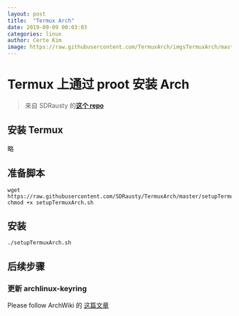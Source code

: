 ```yaml
---
layout:	post
title:	"Termux Arch"
date: 2019-09-09 00:03:03
categories: linux
author: Certe Kim
image: https://raw.githubusercontent.com/TermuxArch/imgsTermuxArch/master/IMG_20171019_190414.jpg
---
```


# Termux 上通过 proot 安装 Arch
> 来自 SDRausty 的[**这个 repo**](https://github.com/SDRausty/TermuxArch)

## 安装 Termux
略

## 准备脚本
```
wget https://raw.githubusercontent.com/SDRausty/TermuxArch/master/setupTermuxArch.sh
chmod +x setupTermuxArch.sh
```

## 安装
```
./setupTermuxArch.sh
```

## 后续步骤
### 更新 archlinux-keyring
Please follow ArchWiki 的 [这篇文章](https://wiki.archlinux.org/index.php/Pacman/Package_signing)
